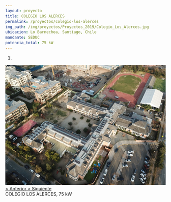 ```yaml
---
layout: proyecto
title: COLEGIO LOS ALERCES
permalink: /proyectos/colegio-los-alerces
img_path: /img/proyectos/Proyectos_2019/Colegio_Los_Alerces.jpg
ubicacion: Lo Barnechea, Santiago, Chile
mandante: SEDUC
potencia_total: 75 kW
---
```


<div id="myCarousel" class="carousel slide" data-ride="carousel">
  <!-- Indicators -->
  <ol class="carousel-indicators">
    <li data-target="#myCarousel" data-slide-to="0" class="active"></li>
  </ol>

  <!-- Imagenes de Los Proyectos -->
  <div class="carousel-inner">
    <div class="item active">
      <img src="/img/proyectos/Proyectos_2019/Colegio_Los_Alerces.jpg">
    </div>
  </div>

  <!-- Left and right controls -->
  <a class="left carousel-control" href="#myCarousel" data-slide="prev">
    <span class="glyphicon glyphicon-chevron-left"><</span>
    <span class="sr-only">Anterior</span>
  </a>
  <a class="right carousel-control" href="#myCarousel" data-slide="next">
    <span class="glyphicon glyphicon-chevron-right">></span>
    <span class="sr-only">Siguiente</span>
  </a>
</div>
COLEGIO LOS ALERCES, 75 kW
